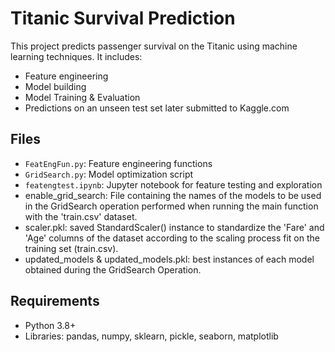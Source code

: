 # Titanic Survival Prediction

This project predicts passenger survival on the Titanic using machine learning techniques. It includes:

- Feature engineering
- Model building
- Model Training & Evaluation
- Predictions on an unseen test set later submitted to Kaggle.com

## Files
- `FeatEngFun.py`: Feature engineering functions
- `GridSearch.py`: Model optimization script
- `featengtest.ipynb`: Jupyter notebook for feature testing and exploration
- enable_grid_search: File containing the names of the models to be used in the GridSearch operation performed when running the main function with the 'train.csv' dataset.
- scaler.pkl: saved StandardScaler() instance to standardize the 'Fare' and 'Age' columns of the dataset according to the scaling process fit on the training set (train.csv).
- updated_models & updated_models.pkl: best instances of each model obtained during the GridSearch Operation.

## Requirements
- Python 3.8+
- Libraries: pandas, numpy, sklearn, pickle, seaborn, matplotlib

